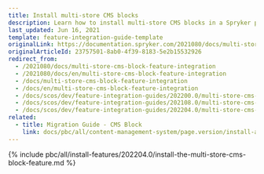 ```yaml
---
title: Install multi-store CMS blocks
description: Learn how to install multi-store CMS blocks in a Spryker project
last_updated: Jun 16, 2021
template: feature-integration-guide-template
originalLink: https://documentation.spryker.com/2021080/docs/multi-store-cms-block-feature-integration
originalArticleId: 23757501-8ab0-4f39-8183-5e2b15532926
redirect_from:
  - /2021080/docs/multi-store-cms-block-feature-integration
  - /2021080/docs/en/multi-store-cms-block-feature-integration
  - /docs/multi-store-cms-block-feature-integration
  - /docs/en/multi-store-cms-block-feature-integration
  - /docs/scos/dev/feature-integration-guides/202200.0/multi-store-cms-block-feature-integration.html
  - /docs/scos/dev/feature-integration-guides/202108.0/multi-store-cms-block-feature-integration.html
  - /docs/scos/dev/feature-integration-guides/202204.0/multi-store-cms-block-feature-integration.html
related:
  - title: Migration Guide - CMS Block
    link: docs/pbc/all/content-management-system/page.version/install-and-upgrade/upgrade-modules/upgrade-the-cmsblock-module.html
---
```


{% include pbc/all/install-features/202204.0/install-the-multi-store-cms-block-feature.md %} <!-- To edit, see /_includes/pbc/all/install-features/202204.0/install-the-multi-store-cms-block-feature.md -->
